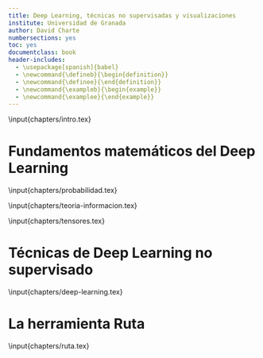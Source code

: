 ```yaml
---
title: Deep Learning, técnicas no supervisadas y visualizaciones
institute: Universidad de Granada
author: David Charte
numbersections: yes
toc: yes
documentclass: book
header-includes:
  - \usepackage[spanish]{babel}
  - \newcommand{\defineb}{\begin{definition}}
  - \newcommand{\definee}{\end{definition}}
  - \newcommand{\exampleb}{\begin{example}}
  - \newcommand{\examplee}{\end{example}}
---
```


\input{chapters/intro.tex}

# Fundamentos matemáticos del Deep Learning

\input{chapters/probabilidad.tex}

\input{chapters/teoria-informacion.tex}

\input{chapters/tensores.tex}

# Técnicas de Deep Learning no supervisado

\input{chapters/deep-learning.tex}

# La herramienta Ruta

\input{chapters/ruta.tex}

